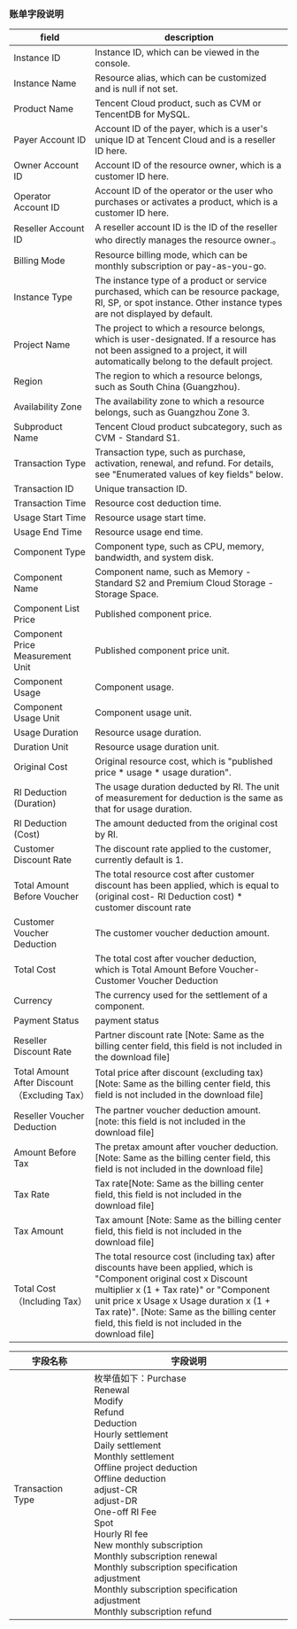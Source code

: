 ### 账单字段说明

| field                                        | description                                                  |
| -------------------------------------------- | ------------------------------------------------------------ |
| Instance ID                                  | Instance ID, which can be viewed in the console.             |
| Instance Name                                | Resource alias, which can be customized and is null if not set. |
| Product Name                                 | Tencent Cloud product, such as CVM or TencentDB for MySQL.   |
| Payer Account ID                             | Account ID of the payer, which is a user's unique ID at Tencent Cloud and is a reseller ID here. |
| Owner Account ID                             | Account ID of the resource owner, which is a customer ID here. |
| Operator Account ID                          | Account ID of the operator or the user who purchases or activates a product, which is a customer ID here. |
| Reseller Account ID                          | A reseller account ID is the ID of the reseller who directly manages the resource owner.。 |
| Billing Mode                                 | Resource billing mode, which can be monthly subscription or pay-as-you-go. |
| Instance Type                                | The instance type of a product or service purchased, which can be resource package, RI, SP, or spot instance. Other instance types are not displayed by default. |
| Project Name                                 | The project to which a resource belongs, which is user-designated. If a resource has not been assigned to a project, it will automatically belong to the default project. |
| Region                                       | The region to which a resource belongs, such as South China (Guangzhou). |
| Availability Zone                            | The availability zone to which a resource belongs, such as Guangzhou Zone 3. |
| Subproduct Name                              | Tencent Cloud product subcategory, such as CVM - Standard S1. |
| Transaction Type                             | Transaction type, such as purchase, activation, renewal, and refund. For details, see "Enumerated values of key fields" below. |
| Transaction ID                               | Unique transaction ID.                                       |
| Transaction Time                             | Resource cost deduction time.                                |
| Usage Start Time                             | Resource usage start time.                                   |
| Usage End Time                               | Resource usage end time.                                     |
| Component Type                               | Component type, such as CPU, memory, bandwidth, and system disk. |
| Component Name                               | Component name, such as Memory - Standard S2 and Premium Cloud Storage - Storage Space. |
| Component List Price                         | Published component price.                                   |
| Component Price Measurement Unit             | Published component price unit.                              |
| Component Usage                              | Component usage.                                             |
| Component Usage Unit                         | Component usage unit.                                        |
| Usage Duration                               | Resource usage duration.                                     |
| Duration Unit                                | Resource usage duration unit.                                |
| Original Cost                                | Original resource cost, which is "published price * usage * usage duration". |
| RI Deduction (Duration)                      | The usage duration deducted by RI. The unit of measurement for deduction is the same as that for usage duration. |
| RI Deduction (Cost)                          | The amount deducted from the original cost by RI.            |
| Customer Discount Rate                       | The discount rate applied to the customer, currently default is 1. |
| Total Amount Before Voucher                  | The total resource cost after customer discount has been applied, which is equal to (original cost- RI Deduction cost) * customer discount rate |
| Customer Voucher Deduction                   | The customer voucher deduction amount.                       |
| Total Cost                                   | The total cost after voucher deduction, which is Total Amount Before Voucher- Customer Voucher Deduction |
| Currency                                     | The currency used for the settlement of a component.         |
| Payment Status                               | payment status                                               |
| Reseller Discount Rate                       | Partner discount rate [Note: Same as the billing center field, this field is not included in the download file] |
| Total Amount After Discount（Excluding Tax） | Total price after discount (excluding tax) [Note: Same as the billing center field, this field is not included in the download file] |
| Reseller Voucher Deduction                   | The partner voucher deduction amount. [note: this field is not included in the download file] |
| Amount Before Tax                            | The pretax amount after voucher deduction. [Note: Same as the billing center field, this field is not included in the download file] |
| Tax Rate                                     | Tax rate[Note: Same as the billing center field, this field is not included in the download file] |
| Tax Amount                                   | Tax amount [Note: Same as the billing center field, this field is not included in the download file] |
| Total Cost （Including Tax）                 | The total resource cost (including tax) after discounts have been applied, which is "Component original cost x Discount multiplier x (1 + Tax rate)" or "Component unit price x Usage x Usage duration x (1 + Tax rate)". [Note: Same as the billing center field, this field is not included in the download file] |

| 字段名称         | 字段说明                                                     |
| ---------------- | ------------------------------------------------------------ |
| Transaction Type | 枚举值如下：Purchase<br/>Renewal<br/>Modify<br/>Refund<br/>Deduction<br/>Hourly settlement<br/>Daily settlement<br/>Monthly settlement<br/>Offline project deduction<br/>Offline deduction<br/>adjust-CR<br/>adjust-DR<br/>One-off RI Fee<br/>Spot<br/>Hourly RI fee<br/>New monthly subscription<br/>Monthly subscription renewal<br/>Monthly subscription specification adjustment<br/>Monthly subscription specification adjustment<br/>Monthly subscription refund |

